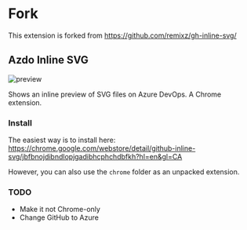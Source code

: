 # Fork

This extension is forked from https://github.com/remixz/gh-inline-svg/ 

## Azdo Inline SVG

![preview](http://my.bruggie.com/image/0P3q312D0h36/Image%202014-07-22%20at%208.52.15%20PM.png)

Shows an inline preview of SVG files on Azure DevOps. A Chrome extension.

### Install

The easiest way is to install here: https://chrome.google.com/webstore/detail/github-inline-svg/jbfbnojdibndlopjgadibhcphchdbfkh?hl=en&gl=CA

However, you can also use the `chrome` folder as an unpacked extension.

### TODO

* Make it not Chrome-only
* Change GitHub to Azure
